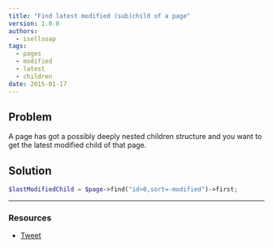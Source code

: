 ```yaml
---
title: "Find latest modified (sub)child of a page"
version: 1.0.0
authors:
  - isellsoap
tags:
  - pages
  - modified
  - latest
  - children
date: 2015-01-17
---
```


## Problem

A page has got a possibly deeply nested children structure and you want to get the latest modified child of that page.

## Solution

```php
$lastModifiedChild = $page->find("id>0,sort=-modified")->first;
```

---

### Resources

- [Tweet](https://twitter.com/isellsoap/status/361471127379378177)
